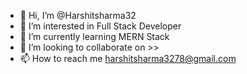 - 👋 Hi, I’m @Harshitsharma32
- 👀 I’m interested in Full Stack Developer
- 🌱 I’m currently learning MERN Stack
- 💞️ I’m looking to collaborate on >>
- 📫 How to reach me harshitsharma3278@gmail.com

<!---
Harshitsharma32/Harshitsharma32 is a ✨ special ✨ repository because its `README.md` (this file) appears on your GitHub profile.
You can click the Preview link to take a look at your changes.
--->
